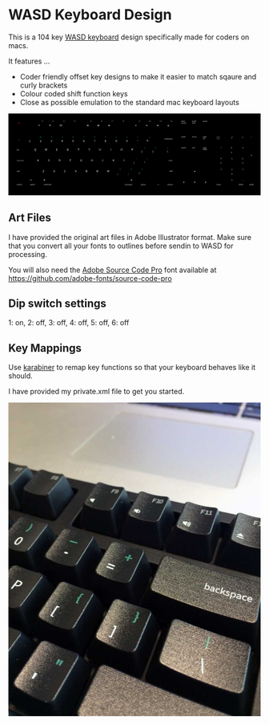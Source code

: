 # WASD Keyboard Design

This is a 104 key [WASD keyboard](http://wasdkeyboards.com/) design specifically made for coders on macs.

It features ...

- Coder friendly offset key designs to make it easier to match sqaure and curly brackets
- Colour coded shift function keys
- Close as possible emulation to the standard mac keyboard layouts

![Keyboard Design](images/keyboard-design.png)

## Art Files

I have provided the original art files in Adobe Illustrator format. Make sure that you convert all your fonts to outlines before sendin to WASD for processing.

You will also need the [Adobe Source Code Pro](https://github.com/adobe-fonts/source-code-pro) font available at https://github.com/adobe-fonts/source-code-pro

## Dip switch settings

1: on, 2: off, 3: off, 4: off, 5: off, 6: off

## Key Mappings

Use [karabiner](https://pqrs.org/osx/karabiner/) to remap key functions so that your keyboard behaves like it should.

I have provided my private.xml file to get you started.


![Keyboard Design](images/keyboard.jpg)
